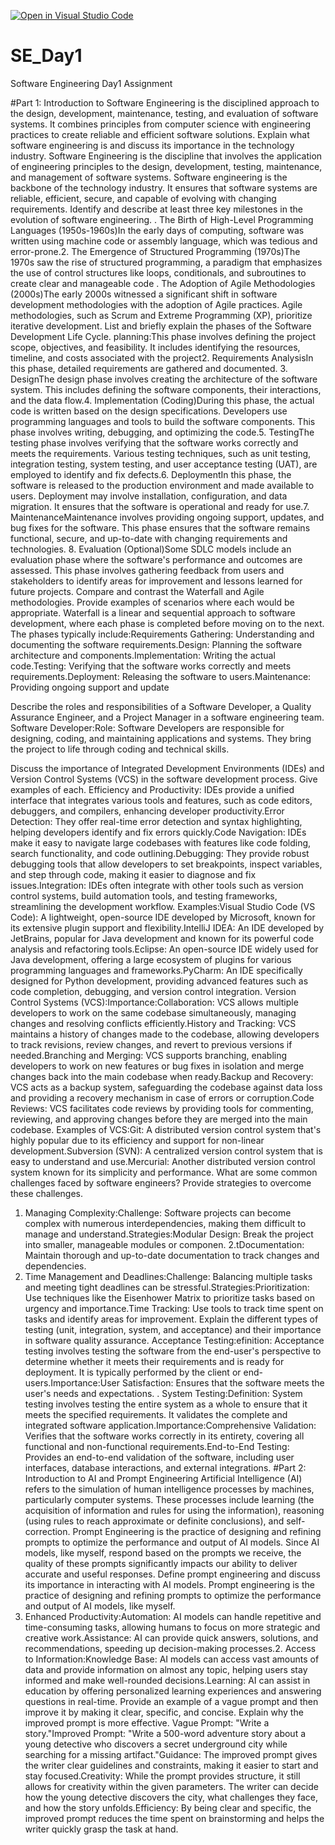 [![Open in Visual Studio Code](https://classroom.github.com/assets/open-in-vscode-2e0aaae1b6195c2367325f4f02e2d04e9abb55f0b24a779b69b11b9e10269abc.svg)](https://classroom.github.com/online_ide?assignment_repo_id=18412026&assignment_repo_type=AssignmentRepo)
# SE_Day1
Software Engineering Day1 Assignment

#Part 1: Introduction to Software Engineering
is the disciplined approach to the design, development, maintenance, testing, and evaluation of software systems. It combines principles from computer science with engineering practices to create reliable and efficient software solutions.
Explain what software engineering is and discuss its importance in the technology industry.
Software Engineering is the discipline that involves the application of engineering principles to the design, development, testing, maintenance, and management of software systems.
Software engineering is the backbone of the technology industry. It ensures that software systems are reliable, efficient, secure, and capable of evolving with changing requirements.
Identify and describe at least three key milestones in the evolution of software engineering.
. The Birth of High-Level Programming Languages (1950s-1960s)In the early days of computing, software was written using machine code or assembly language, which was tedious and error-prone.2. The Emergence of Structured Programming (1970s)The 1970s saw the rise of structured programming, a paradigm that emphasizes the use of control structures like loops, conditionals, and subroutines to create clear and manageable code
. The Adoption of Agile Methodologies (2000s)The early 2000s witnessed a significant shift in software development methodologies with the adoption of Agile practices. Agile methodologies, such as Scrum and Extreme Programming (XP), prioritize iterative development.
List and briefly explain the phases of the Software Development Life Cycle.
planning:This phase involves defining the project scope, objectives, and feasibility. It includes identifying the resources, timeline, and costs associated with the project2. Requirements AnalysisIn this phase, detailed requirements are gathered and documented. 3. DesignThe design phase involves creating the architecture of the software system. This includes defining the software components, their interactions, and the data flow.4. Implementation (Coding)During this phase, the actual code is written based on the design specifications. Developers use programming languages and tools to build the software components. This phase involves writing, debugging, and optimizing the code.5. TestingThe testing phase involves verifying that the software works correctly and meets the requirements. Various testing techniques, such as unit testing, integration testing, system testing, and user acceptance testing (UAT), are employed to identify and fix defects.6. DeploymentIn this phase, the software is released to the production environment and made available to users. Deployment may involve installation, configuration, and data migration. It ensures that the software is operational and ready for use.7. MaintenanceMaintenance involves providing ongoing support, updates, and bug fixes for the software. This phase ensures that the software remains functional, secure, and up-to-date with changing requirements and technologies.
8. Evaluation (Optional)Some SDLC models include an evaluation phase where the software's performance and outcomes are assessed. This phase involves gathering feedback from users and stakeholders to identify areas for improvement and lessons learned for future projects.
Compare and contrast the Waterfall and Agile methodologies. Provide examples of scenarios where each would be appropriate.
Waterfall is a linear and sequential approach to software development, where each phase is completed before moving on to the next. The phases typically include:Requirements Gathering: Understanding and documenting the software requirements.Design: Planning the software architecture and components.Implementation: Writing the actual code.Testing: Verifying that the software works correctly and meets requirements.Deployment: Releasing the software to users.Maintenance: Providing ongoing support and update

Describe the roles and responsibilities of a Software Developer, a Quality Assurance Engineer, and a Project Manager in a software engineering team.
Software Developer:Role: Software Developers are responsible for designing, coding, and maintaining applications and systems. They bring the project to life through coding and technical skills.

Discuss the importance of Integrated Development Environments (IDEs) and Version Control Systems (VCS) in the software development process. Give examples of each.
Efficiency and Productivity: IDEs provide a unified interface that integrates various tools and features, such as code editors, debuggers, and compilers, enhancing developer productivity.Error Detection: They offer real-time error detection and syntax highlighting, helping developers identify and fix errors quickly.Code Navigation: IDEs make it easy to navigate large codebases with features like code folding, search functionality, and code outlining.Debugging: They provide robust debugging tools that allow developers to set breakpoints, inspect variables, and step through code, making it easier to diagnose and fix issues.Integration: IDEs often integrate with other tools such as version control systems, build automation tools, and testing frameworks, streamlining the development workflow.
Examples:Visual Studio Code (VS Code): A lightweight, open-source IDE developed by Microsoft, known for its extensive plugin support and flexibility.IntelliJ IDEA: An IDE developed by JetBrains, popular for Java development and known for its powerful code analysis and refactoring tools.Eclipse: An open-source IDE widely used for Java development, offering a large ecosystem of plugins for various programming languages and frameworks.PyCharm: An IDE specifically designed for Python development, providing advanced features such as code completion, debugging, and version control integration.
Version Control Systems (VCS):Importance:Collaboration: VCS allows multiple developers to work on the same codebase simultaneously, managing changes and resolving conflicts efficiently.History and Tracking: VCS maintains a history of changes made to the codebase, allowing developers to track revisions, review changes, and revert to previous versions if needed.Branching and Merging: VCS supports branching, enabling developers to work on new features or bug fixes in isolation and merge changes back into the main codebase when ready.Backup and Recovery: VCS acts as a backup system, safeguarding the codebase against data loss and providing a recovery mechanism in case of errors or corruption.Code Reviews: VCS facilitates code reviews by providing tools for commenting, reviewing, and approving changes before they are merged into the main codebase.
Examples of VCS:Git: A distributed version control system that's highly popular due to its efficiency and support for non-linear development.Subversion (SVN): A centralized version control system that is easy to understand and use.Mercurial: Another distributed version control system known for its simplicity and performance.
What are some common challenges faced by software engineers? Provide strategies to overcome these challenges.
1. Managing Complexity:Challenge: Software projects can become complex with numerous interdependencies, making them difficult to manage and understand.Strategies:Modular Design: Break the project into smaller, manageable modules or componen. 2.tDocumentation: Maintain thorough and up-to-date documentation to track changes and dependencies.
2. Time Management and Deadlines:Challenge: Balancing multiple tasks and meeting tight deadlines can be stressful.Strategies:Prioritization: Use techniques like the Eisenhower Matrix to prioritize tasks based on urgency and importance.Time Tracking: Use tools to track time spent on tasks and identify areas for improvement.
Explain the different types of testing (unit, integration, system, and acceptance) and their importance in software quality assurance.
Acceptance Testing:efinition: Acceptance testing involves testing the software from the end-user's perspective to determine whether it meets their requirements and is ready for deployment. It is typically performed by the client or end-users.Importance:User Satisfaction: Ensures that the software meets the user's needs and expectations.
. System Testing:Definition: System testing involves testing the entire system as a whole to ensure that it meets the specified requirements. It validates the complete and integrated software application.Importance:Comprehensive Validation: Verifies that the software works correctly in its entirety, covering all functional and non-functional requirements.End-to-End Testing: Provides an end-to-end validation of the software, including user interfaces, database interactions, and external integrations.
#Part 2: Introduction to AI and Prompt Engineering
Artificial Intelligence (AI) refers to the simulation of human intelligence processes by machines, particularly computer systems. These processes include learning (the acquisition of information and rules for using the information), reasoning (using rules to reach approximate or definite conclusions), and self-correction.
Prompt Engineering is the practice of designing and refining prompts to optimize the performance and output of AI models. Since AI models, like myself, respond based on the prompts we receive, the quality of these prompts significantly impacts our ability to deliver accurate and useful responses.
Define prompt engineering and discuss its importance in interacting with AI models.
Prompt engineering is the practice of designing and refining prompts to optimize the performance and output of AI models, like myself.
1. Enhanced Productivity:Automation: AI models can handle repetitive and time-consuming tasks, allowing humans to focus on more strategic and creative work.Assistance: AI can provide quick answers, solutions, and recommendations, speeding up decision-making processes.2. Access to Information:Knowledge Base: AI models can access vast amounts of data and provide information on almost any topic, helping users stay informed and make well-rounded decisions.Learning: AI can assist in education by offering personalized learning experiences and answering questions in real-time.
Provide an example of a vague prompt and then improve it by making it clear, specific, and concise. Explain why the improved prompt is more effective.
Vague Prompt: "Write a story."Improved Prompt: "Write a 500-word adventure story about a young detective who discovers a secret underground city while searching for a missing artifact."Guidance: The improved prompt gives the writer clear guidelines and constraints, making it easier to start and stay focused.Creativity: While the prompt provides structure, it still allows for creativity within the given parameters. The writer can decide how the young detective discovers the city, what challenges they face, and how the story unfolds.Efficiency: By being clear and specific, the improved prompt reduces the time spent on brainstorming and helps the writer quickly grasp the task at hand.
